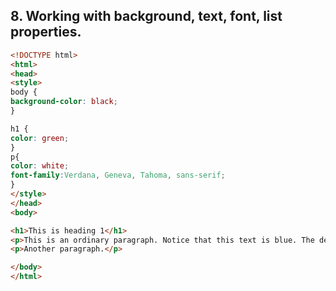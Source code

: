 ## 8. Working with background, text, font, list properties.

```html
<!DOCTYPE html>
<html>
<head>
<style>
body {
background-color: black;
}

h1 {
color: green;
}
p{
color: white;
font-family:Verdana, Geneva, Tahoma, sans-serif;
}
</style>
</head>
<body>

<h1>This is heading 1</h1>
<p>This is an ordinary paragraph. Notice that this text is blue. The default text color for a page is defined in the body selector.</p>
<p>Another paragraph.</p>

</body>
</html>
```
